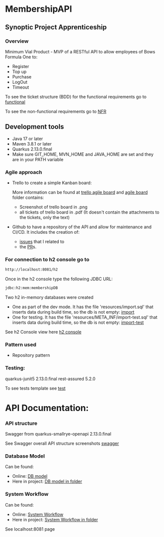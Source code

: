 # MembershipAPI
## Synoptic Project Apprenticeship
### Overview
Minimum Vial Product - MVP of a RESTful API to allow employees of Bows Formula One to:
- Register
- Top up
- Purchase
- LogOut
- Timeout

To see the ticket structure (BDD) for the functional requirements go to [functional]

To see the non-functional requirements go to [NFR]

## Development tools
- Java 17 or later
- Maven 3.8.1 or later
- Quarkus 2.13.0.final
- Make sure GIT_HOME, MVN_HOME and JAVA_HOME are set and they are in your PATH variable

### Agile approach
- Trello to create a simple Kanban board:

  More information can be found at [trello agile board] and [agile board] folder contains:

  - Screenshot of trello board in .png
  - all tickets of trello board in .pdf (It doesn't contain the attachments to the tickets, only the text)
  
- Github to have a repository of the API and allow for maintenance and CI/CD. 
It includes the creation of: 
  - [issues] that I related to 
  - the [PR]s.

### For connection to h2 console go to
```bash
http://localhost:8081/h2
```
Once in the h2 console type the following JDBC URL:
```bash
jdbc:h2:mem:membershipDB
```
Two h2 in-memory databases were created

- One as part of the dev mode. It has the file 'resources/import.sql' that inserts data during build time, so the db is not empty: [import]
- One for testing. It has the file 'resources/META_INF/import-test.sql' that inserts data during build time, so the db is not empty: [import-test]

See h2 Console view here [h2 console]

### Pattern used
- Repository pattern

### Testing:
quarkus-junit5 2.13.0.final
rest-assured 5.2.0

To see tests template see [test]

# API Documentation:

### API structure
Swagger from quarkus-smallrye-openapi 2.13.0.final

See Swagger overall API structure screenshots [swagger]

### Database Model
Can be found:
- Online: [DB model]
- Here in project: [DB model in folder]

### System Workflow
Can be found:
- Online: [System Workflow]
- Here in project: [System Workflow in folder]

See localhost:8081 page

[trello agile board]: https://trello.com/invite/b/sKd4SgK2/ATTI5889f061bd9f84acf881467c7ed078ba71C1849A/synoptic-project-membership-api
[DB model]: https://drive.google.com/file/d/158d_RRCAMzvkQAggmk-H2czs_RS2iPC3/view?usp=sharing
[DB model in folder]: documentation/model_DB/DB_Catering_System.drawio.png
[System Workflow]: https://drive.google.com/file/d/1w75-TmkBC9HULxGfh6feBDvGzmauZWzV/view?usp=sharing
[System Workflow in folder]: documentation/workflow_API/Workflow_API.drawio.png
[swagger]: documentation/swagger/Swagger%20Overall%20Structure.pdf
[import]: src/main/resources/import.sql
[import-test]: src/main/resources/META-INF/import-test.sql
[h2 console]: documentation/h2_Console_View/H2%20in-memory%20DB.pdf
[functional]: documentation/requirements/Functional%20Requirements.pdf
[test]: documentation/test/Tests_API.pdf
[agile board]: documentation/agile_Board
[issues]: https://github.com/AstridCaballero/MembershipAPI/issues?q=is%3Aissue+is%3Aclosed
[PR]: https://github.com/AstridCaballero/MembershipAPI/pulls?q=is%3Apr+is%3Aclosed
[NFR]: documentation/non_Functional_Req